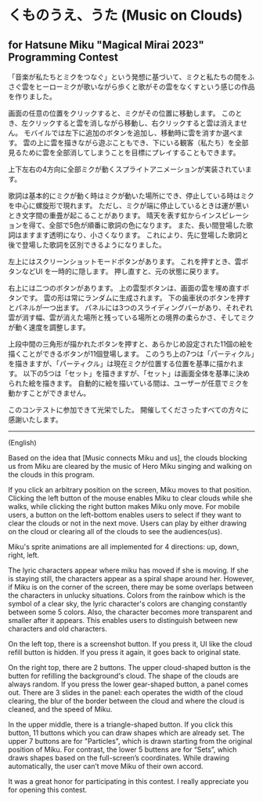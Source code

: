 # くものうえ、うた (Music on Clouds)
## for Hatsune Miku "Magical Mirai 2023" Programming Contest

「音楽が私たちとミクをつなぐ」という発想に基づいて、ミクと私たちの間をふさぐ雲をヒーローミクが歌いながら歩くと歌がその雲をなくすという感じの作品を作りました。

画面の任意の位置をクリックすると、ミクがその位置に移動します。 このとき、左クリックすると雲を消しながら移動し、右クリックすると雲は消えません。 モバイルでは左下に追加のボタンを追加し、移動時に雲を消すか選べます。 雲の上に雲を描きながら遊ぶこともでき、下にいる観客（私たち）を全部見るために雲を全部消してしまうことを目標にプレイすることもできます。

上下左右の4方向に全部ミクが動くスプライトアニメーションが実装されています。

歌詞は基本的にミクが動く時はミクが動いた場所にでき、停止している時はミクを中心に螺旋形で現れます。 ただし、ミクが端に停止しているときは運が悪いとき文字間の重畳が起こることがあります。 晴天を表す虹からインスピレーションを得て、全部で5色が順番に歌詞の色になります。 また、長い間登場した歌詞はますます透明になり、小さくなります。 これにより、先に登場した歌詞と後で登場した歌詞を区別できるようになりました。

左上にはスクリーンショットモードボタンがあります。 これを押すとき、雲ボタンなどUI を一時的に隠します。 押し直すと、元の状態に戻ります。

右上には二つのボタンがあります。 上の雲型ボタンは、画面の雲を埋め直すボタンです。 雲の形は常にランダムに生成されます。 下の歯車状のボタンを押すとパネルが一つ出ます。 パネルには3つのスライディングバーがあり、それぞれ雲が消す幅、雲が消えた場所と残っている場所との境界の柔らかさ、そしてミクが動く速度を調整します。

上段中間の三角形が描かれたボタンを押すと、あらかじめ設定された11個の絵を描くことができるボタンが11個登場します。 このうち上の7つは「パーティクル」を描きますが、「パーティクル」は現在ミクが位置する位置を基準に描かれます。 以下の5つは「セット」を描きますが、「セット」は画面全体を基準に決められた絵を描きます。 自動的に絵を描いている間は、ユーザーが任意でミクを動かすことができません。

このコンテストに参加できて光栄でした。 開催してくださったすべての方々に感謝いたします。

---

(English)

Based on the idea that [Music connects Miku and us], the clouds blocking us from Miku are cleared by the music of Hero Miku singing and walking on the clouds in this program.

If you click an arbitrary position on the screen, Miku moves to that position. Clicking the left button of the mouse enables Miku to clear clouds while she walks, while clicking the right button makes Miku only move. For mobile users, a button on the left-bottom enables users to select if they want to clear the clouds or not in the next move. Users can play by either drawing on the cloud or clearing all of the clouds to see the audiences(us).

Miku's sprite animations are all implemented for 4 directions: up, down, right, left.

The lyric characters appear where miku has moved if she is moving. If she is staying still, the characters appear as a spiral shape around her. However, if Miku is on the corner of the screen, there may be some overlaps between the characters in unlucky situations. Colors from the rainbow which is the symbol of a clear sky, the lyric character's colors are changing constantly between some 5 colors. Also, the character becomes more transparent and smaller after it appears. This enables users to distinguish between new characters and old characters.

On the left top, there is a screenshot button. If you press it, UI like the cloud refill button is hidden. If you press it again, it goes back to original state.

On the right top, there are 2 buttons. The upper cloud-shaped button is the butten for refilling the background's cloud. The shape of the clouds are always random. If you press the lower gear-shaped button, a panel comes out. There are 3 slides in the panel: each operates the width of the cloud clearing, the blur of the border between the cloud and where the cloud is cleaned, and the speed of Miku.

In the upper middle, there is a triangle-shaped button. If you click this button, 11 buttons which you can draw shapes which are already set. The upper 7 buttons are for "Particles", which is drawn starting from the original position of Miku. For contrast, the lower 5 buttens are for “Sets”, which draws shapes based on the full-screen’s coordinates. While drawing automatically, the user can’t move Miku of their own accord.

It was a great honor for participating in this contest. I really appreciate you for opening this contest.
